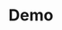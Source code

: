 # Demo

<div class="roadmap__wrapper">
 
</div>

<script type="module">
  import {Roadmap} from "https://unpkg.com/@kaosdev/map-js@0.1.0/dist/map.js";
 
 const wrapper = document.querySelector(".roadmap");

const labels = [
  {
    id: "label1",
    content: "Label 1",
    top: 100,
    left: 100,
    width: 100,
    height: 35,
  },
  {
    id: "label2",
    content: `Label 2`,
    top: 150,
    left: 100,
    width: 100,
    height: 35,
    style: "secondary",
  },
];

const arrows = [
  {
    from: "label1",
    fromDir: "bottom",
    to: "label2",
    toDir: "top",
    style: "dotted",
  },
];

new Roadmap(wrapper, { labels, arrows, width: 512 });
</script>
